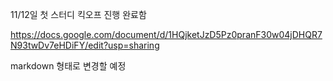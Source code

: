 
11/12일 첫 스터디 킥오프 진행 완료함

https://docs.google.com/document/d/1HQjketJzD5Pz0pranF30w04jDHQR7N93twDv7eHDiFY/edit?usp=sharing

markdown 형태로 변경할 예정
